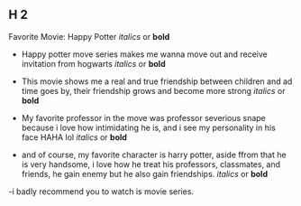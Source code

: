 
## H 2
Favorite Movie: Happy Potter *italics* or **bold**

- Happy potter move series makes me wanna move out and receive invitation from hogwarts *italics* or **bold**

- This movie shows me a real and true friendship between children and ad time goes by, their friendship grows and become more strong *italics* or **bold**

- My favorite professor in the move was professor severious snape because i love how intimidating he is, and i see my personality in his face HAHA lol *italics* or **bold**

- and of course, my favorite character is harry potter, aside ffrom that he is very handsome, i love how he treat his professors, classmates, and friends, he gain enemy but he also gain friendships. *italics* or **bold**

-i badly recommend you to watch is movie series. 
